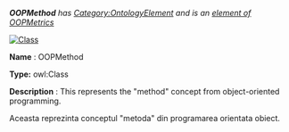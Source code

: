 ___OOPMethod__ 
 has
 [Category:OntologyElement](../../Category/OntologyElement "Category:OntologyElement") 
 and is an
 [element of](../../Property/ElementOf "Property:ElementOf") 
[OOPMetrics](../../Submissions/OOPMetrics "Submissions:OOPMetrics")_




  





[![Class](../../images/thumb/2/27/Class.gif/45px-Class.gif)](../../Image/Class.gif "Class")


__Name__ 
 : OOPMethod
 



__Type:__ 
 owl:Class
 



__Description__ 
 : This represents the "method" concept from object-oriented programming.
 



  





 Aceasta reprezinta conceptul "metoda" din programarea orientata obiect.